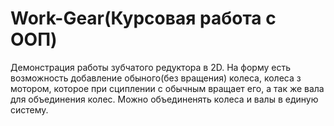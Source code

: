 # Work-Gear(Курсовая работа с ООП)
Демонстрация работы зубчатого редуктора в 2D.
На форму есть возможность добавление обыного(без вращения) колеса, колеса з мотором, которое при сциплении с обычным вращает его, а так же вала для объединения колес.
Можно объединенять колеса и валы в единую систему.
